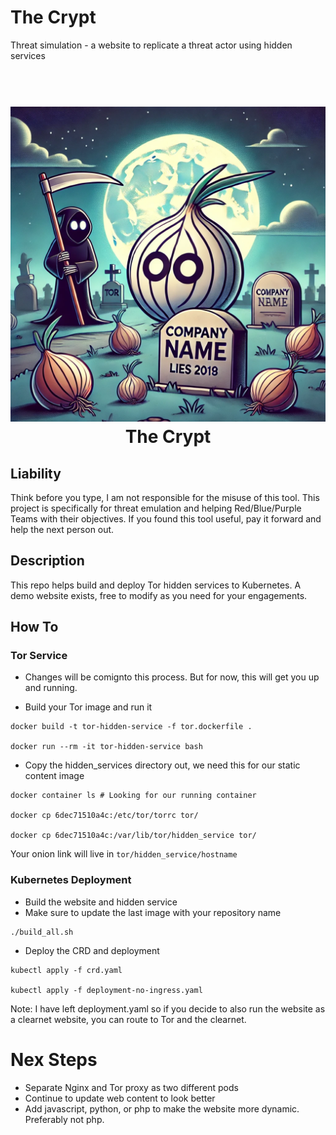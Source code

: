 # The Crypt

Threat simulation - a website to replicate a threat actor using hidden services

<h1 align="center">
<br>
<img src=assets/onion-graveyard.png>
<br>
The Crypt
</h1>


## Liability

Think before you type, I am not responsible for the misuse of this tool.
This project is specifically for threat emulation and helping Red/Blue/Purple Teams with their objectives.
If you found this tool useful, pay it forward and help the next person out.

## Description

This repo helps build and deploy Tor hidden services to Kubernetes.
A demo website exists, free to modify as you need for your engagements.

## How To

### Tor Service

* Changes will be comignto this process. But for now, this will get you up and running.

* Build your Tor image and run it

```
docker build -t tor-hidden-service -f tor.dockerfile .

docker run --rm -it tor-hidden-service bash
```

 * Copy the hidden_services directory out, we need this for our static content image

```
docker container ls # Looking for our running container

docker cp 6dec71510a4c:/etc/tor/torrc tor/

docker cp 6dec71510a4c:/var/lib/tor/hidden_service tor/
```

Your onion link will live in `tor/hidden_service/hostname`

### Kubernetes Deployment

* Build the website and hidden service
* Make sure to update the last image with your repository name

```
./build_all.sh
```

* Deploy the CRD and deployment

```
kubectl apply -f crd.yaml

kubectl apply -f deployment-no-ingress.yaml
```

Note: I have left deployment.yaml so if you decide to also run the website as a clearnet website, you can route to Tor and the clearnet.


# Nex Steps

* Separate Nginx and Tor proxy as two different pods
* Continue to update web content to look better
* Add javascript, python, or php to make the website more dynamic. Preferably not php.
